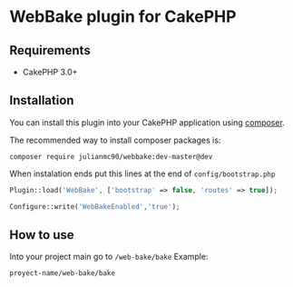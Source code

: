 # WebBake plugin for CakePHP

## Requirements

* CakePHP 3.0+


## Installation

You can install this plugin into your CakePHP application using [composer](http://getcomposer.org).

The recommended way to install composer packages is:

```
composer require julianmc90/webbake:dev-master@dev
```


When instalation ends put this lines at the end of ```config/bootstrap.php```

```php
Plugin::load('WebBake', ['bootstrap' => false, 'routes' => true]);

Configure::write('WebBakeEnabled','true');
```

## How to use
Into your project main go to ```/web-bake/bake```
Example:
```
proyect-name/web-bake/bake

```